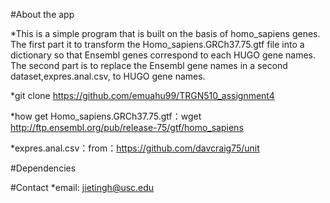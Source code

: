 #About the app

*This is a simple program that is built on the basis of homo_sapiens genes. The first part it to transform the Homo_sapiens.GRCh37.75.gtf file into a dictionary so that Ensembl genes correspond to each HUGO gene names. The second part is to replace the Ensembl gene names in a second dataset,expres.anal.csv, to HUGO gene names.

*git clone https://github.com/emuahu99/TRGN510_assignment4

*how get Homo_sapiens.GRCh37.75.gtf：wget http://ftp.ensembl.org/pub/release-75/gtf/homo_sapiens

*expres.anal.csv：from：https://github.com/davcraig75/unit

#Dependencies

#Contact
*email: jietingh@usc.edu

